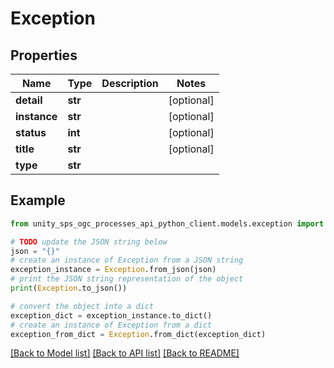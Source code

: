 # Exception


## Properties

Name | Type | Description | Notes
------------ | ------------- | ------------- | -------------
**detail** | **str** |  | [optional]
**instance** | **str** |  | [optional]
**status** | **int** |  | [optional]
**title** | **str** |  | [optional]
**type** | **str** |  |

## Example

```python
from unity_sps_ogc_processes_api_python_client.models.exception import Exception

# TODO update the JSON string below
json = "{}"
# create an instance of Exception from a JSON string
exception_instance = Exception.from_json(json)
# print the JSON string representation of the object
print(Exception.to_json())

# convert the object into a dict
exception_dict = exception_instance.to_dict()
# create an instance of Exception from a dict
exception_from_dict = Exception.from_dict(exception_dict)
```
[[Back to Model list]](../README.md#documentation-for-models) [[Back to API list]](../README.md#documentation-for-api-endpoints) [[Back to README]](../README.md)
